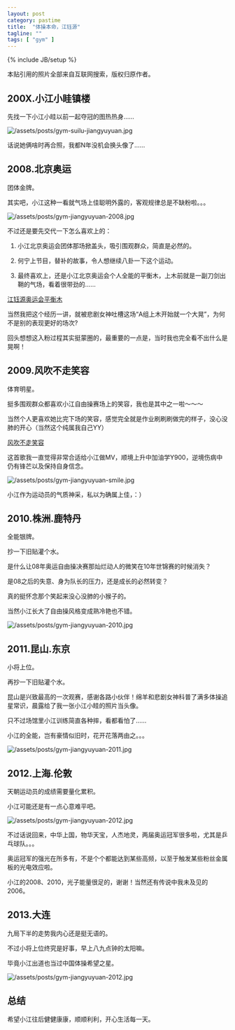 ```yaml
---
layout: post
category: pastime
title:  "体操本命，江钰源"
tagline: ""
tags: [ "gym" ] 
---
```

{% include JB/setup %}

本贴引用的照片全部来自互联网搜索，版权归原作者。

## 200X.小江小眭镇楼

先找一下小江小眭以前一起夺冠的图热热身……

![/assets/posts/gym-suilu-jiangyuyuan.jpg](/assets/posts/gym-suilu-jiangyuyuan.jpg)

话说她俩啥时再合照，我都N年没机会换头像了……

## 2008.北京奥运

团体金牌。

其实吧，小江这种一看就气场上佳聪明外露的，客观规律总是不缺粉啦。。。

![/assets/posts/gym-jiangyuyuan-2008.jpg](/assets/posts/gym-jiangyuyuan-2008.jpg)

不过还是要先交代一下怎么喜欢上的：

1) 小江北京奥运会团体那场掀盖头，吸引围观群众，简直是必然的。

2) 何宁上节目，替补的故事，令人想继续八卦一下这个运动。

3) 最终喜欢上，还是小江北京奥运会个人全能的平衡木，上木前就是一副刀剑出鞘的气场，看着很带劲的……

[江钰源奥运会平衡木](http://v.youku.com/v_show/id_XMTI3NTA4Mzk2.html)

当然我把这个经历一讲，就被悲剧女神吐槽这场“A组上木开始就一个大晃”，为何不是别的表现更好的场次?

回头想想这入粉过程其实挺蒙圈的，最重要的一点是，当时我也完全看不出什么是晃啊！

## 2009.风吹不走笑容

体育明星。

挺多围观群众都喜欢小江自由操赛场上的笑容，我也是其中之一啦～～～

当然个人更喜欢她比完下场的笑容，感觉完全就是作业刷刷刷做完的样子，没心没肺的开心（当然这个纯属我自己YY）

[风吹不走笑容](http://y.qq.com/#type=song&mid=003AGT7S4Ea4oe&tpl=yqq_song_detail&play=1)

这首歌我一直觉得非常合适给小江做MV，顺境上升中加油学Y900，逆境伤病中仍有锋芒以及保持自身信念。

![/assets/posts/gym-jiangyuyuan-smile.jpg](/assets/posts/gym-jiangyuyuan-smile.jpg)

小江作为运动员的气质神采，私以为确属上佳，：）

## 2010.株洲.鹿特丹

全能银牌。

抄一下旧贴灌个水。

是什么让08年奥运自由操决赛那灿烂动人的微笑在10年世锦赛的时候消失？

是08之后的失意、身为队长的压力，还是成长的必然转变？

真的挺怀念那个笑起来没心没肺的小猴子的。

当然小江长大了自由操风格变成熟冷艳也不错。

![/assets/posts/gym-jiangyuyuan-2010.jpg](/assets/posts/gym-jiangyuyuan-2010.jpg)

## 2011.昆山.东京

小将上位。

再抄一下旧贴灌个水。

昆山是兴致最高的一次观赛，感谢各路小伙伴！绵羊和悲剧女神科普了满多体操追星常识，晨露给了我一张小江小眭的照片当头像。

只不过场馆里小江训练简直各种摔，看都看怕了……

小江的全能，岂有豪情似旧时，花开花落两由之。。。

![/assets/posts/gym-jiangyuyuan-2011.jpg](/assets/posts/gym-jiangyuyuan-2011.jpg)

## 2012.上海.伦敦

天朝运动员的成绩需要量化累积。

小江可能还是有一点心意难平吧。

![/assets/posts/gym-jiangyuyuan-2012.jpg](/assets/posts/gym-jiangyuyuan-2012.jpg)

不过话说回来，中华上国，物华天宝，人杰地灵，两届奥运冠军很多啦，尤其是乒乓球队。。。

奥运冠军的强光在所多有，不是个个都能达到某些高频，以至于触发某些粉丝金属板的光电效应啦。

小江的2008、2010，光子能量很足的，谢谢！当然还有传说中我未及见的2006。

## 2013.大连

九局下半的走势我内心还是挺无语的。

不过小将上位终究是好事，早上八九点钟的太阳嘛。

毕竟小江出道也当过中国体操希望之星。

![/assets/posts/gym-jiangyuyuan-2012.jpg](/assets/posts/gym-jiangyuyuan-2012.jpg)

## 总结

希望小江往后健健康康，顺顺利利，开心生活每一天。
